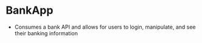 # BankApp
- Consumes a bank API and allows for users to login, manipulate, and see their banking information

